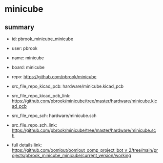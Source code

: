 # minicube
 
## summary 
* id: pbrook_minicube_minicube
* user: pbrook
* name: minicube
* board: minicube
* repo: https://github.com/pbrook/minicube
* src_file_repo_kicad_pcb: hardware/minicube.kicad_pcb
* src_file_repo_kicad_pcb_link: https://github.com/pbrook/minicube/tree/master/hardware/minicube.kicad_pcb


* src_file_repo_sch: hardware/minicube.sch
* src_file_repo_sch_link: https://github.com/pbrook/minicube/tree/master/hardware/minicube.sch
* full details link: https://github.com/oomlout/oomlout_oomp_project_bot_v_2/tree/main/projects/pbrook_minicube_minicube/current_version/working  







